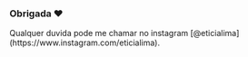 ### Obrigada ❤️
<p>Qualquer duvida pode me chamar no instagram [@eticialima](https://www.instagram.com/eticialima).</p>  